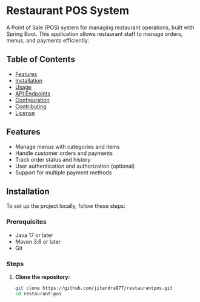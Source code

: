 # Restaurant POS System

A Point of Sale (POS) system for managing restaurant operations, built with Spring Boot. This application allows restaurant staff to manage orders, menus, and payments efficiently.

## Table of Contents

- [Features](#features)
- [Installation](#installation)
- [Usage](#usage)
- [API Endpoints](#api-endpoints)
- [Configuration](#configuration)
- [Contributing](#contributing)
- [License](#license)

## Features

- Manage menus with categories and items
- Handle customer orders and payments
- Track order status and history
- User authentication and authorization (optional)
- Support for multiple payment methods

## Installation

To set up the project locally, follow these steps:

### Prerequisites

- Java 17 or later
- Maven 3.6 or later
- Git

### Steps

1. **Clone the repository:**
   ```sh
   git clone https://github.com/jitendra977/restaurantpos.git
   cd restaurant-pos

